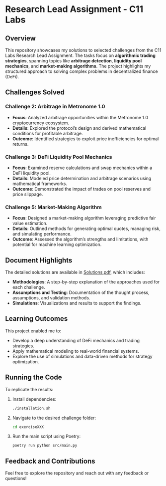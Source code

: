 # Research Lead Assignment - C11 Labs

## Overview
This repository showcases my solutions to selected challenges from the C11 Labs Research Lead Assignment. The tasks focus on **algorithmic trading strategies**, spanning topics like **arbitrage detection**, **liquidity pool mechanics**, and **market-making algorithms**. The project highlights my structured approach to solving complex problems in decentralized finance (DeFi).

## Challenges Solved

### **Challenge 2**: Arbitrage in Metronome 1.0
- **Focus**: Analyzed arbitrage opportunities within the Metronome 1.0 cryptocurrency ecosystem.
- **Details**: Explored the protocol’s design and derived mathematical conditions for profitable arbitrage.
- **Outcome**: Identified strategies to exploit price inefficiencies for optimal returns.

### **Challenge 3**: DeFi Liquidity Pool Mechanics
- **Focus**: Examined reserve calculations and swap mechanics within a DeFi liquidity pool.
- **Details**: Modeled price determination and arbitrage scenarios using mathematical frameworks.
- **Outcome**: Demonstrated the impact of trades on pool reserves and price slippage.

### **Challenge 5**: Market-Making Algorithm
- **Focus**: Designed a market-making algorithm leveraging predictive fair value estimation.
- **Details**: Outlined methods for generating optimal quotes, managing risk, and simulating performance.
- **Outcome**: Assessed the algorithm’s strengths and limitations, with potential for machine learning optimization.

## Document Highlights
The detailed solutions are available in [Solutions.pdf](Solutions.pdf), which includes:
- **Methodologies**: A step-by-step explanation of the approaches used for each challenge.
- **Assumptions and Testing**: Documentation of the thought process, assumptions, and validation methods.
- **Simulations**: Visualizations and results to support the findings.

## Learning Outcomes
This project enabled me to:
- Develop a deep understanding of DeFi mechanics and trading strategies.
- Apply mathematical modeling to real-world financial systems.
- Explore the use of simulations and data-driven methods for strategy optimization.

## Running the Code
To replicate the results:

1. Install dependencies:
   ```bash
   ./installation.sh
   ```
2. Navigate to the desired challenge folder:
   ```bash
   cd exerciseXXX
   ```
3. Run the main script using Poetry:
   ```bash
   poetry run python src/main.py
   ```

## Feedback and Contributions
Feel free to explore the repository and reach out with any feedback or questions!

